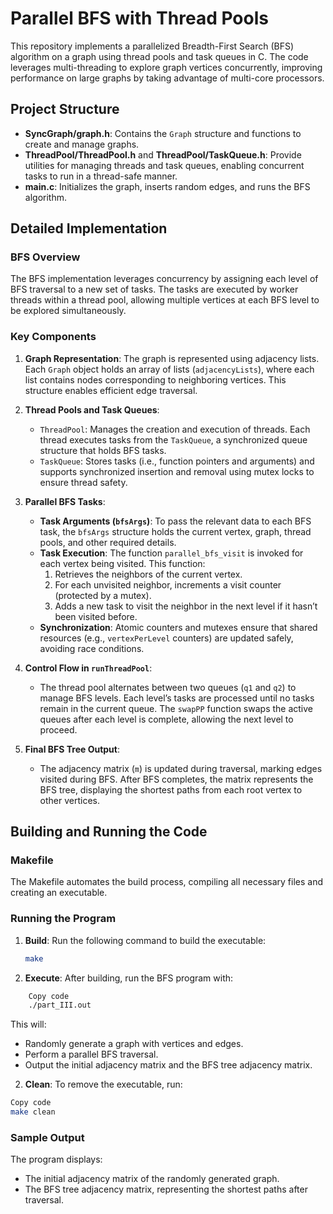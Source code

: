 # Parallel BFS with Thread Pools

This repository implements a parallelized Breadth-First Search (BFS) algorithm on a graph using thread pools and task queues in C. The code leverages multi-threading to explore graph vertices concurrently, improving performance on large graphs by taking advantage of multi-core processors.

## Project Structure

- **SyncGraph/graph.h**: Contains the `Graph` structure and functions to create and manage graphs.
- **ThreadPool/ThreadPool.h** and **ThreadPool/TaskQueue.h**: Provide utilities for managing threads and task queues, enabling concurrent tasks to run in a thread-safe manner.
- **main.c**: Initializes the graph, inserts random edges, and runs the BFS algorithm.

## Detailed Implementation

### BFS Overview

The BFS implementation leverages concurrency by assigning each level of BFS traversal to a new set of tasks. The tasks are executed by worker threads within a thread pool, allowing multiple vertices at each BFS level to be explored simultaneously.

### Key Components

1. **Graph Representation**: The graph is represented using adjacency lists. Each `Graph` object holds an array of lists (`adjacencyLists`), where each list contains nodes corresponding to neighboring vertices. This structure enables efficient edge traversal.

2. **Thread Pools and Task Queues**:
   - `ThreadPool`: Manages the creation and execution of threads. Each thread executes tasks from the `TaskQueue`, a synchronized queue structure that holds BFS tasks.
   - `TaskQueue`: Stores tasks (i.e., function pointers and arguments) and supports synchronized insertion and removal using mutex locks to ensure thread safety.

3. **Parallel BFS Tasks**:
   - **Task Arguments (`bfsArgs`)**: To pass the relevant data to each BFS task, the `bfsArgs` structure holds the current vertex, graph, thread pools, and other required details.
   - **Task Execution**: The function `parallel_bfs_visit` is invoked for each vertex being visited. This function:
      1. Retrieves the neighbors of the current vertex.
      2. For each unvisited neighbor, increments a visit counter (protected by a mutex).
      3. Adds a new task to visit the neighbor in the next level if it hasn’t been visited before.
   - **Synchronization**: Atomic counters and mutexes ensure that shared resources (e.g., `vertexPerLevel` counters) are updated safely, avoiding race conditions.

4. **Control Flow in `runThreadPool`**:
   - The thread pool alternates between two queues (`q1` and `q2`) to manage BFS levels. Each level’s tasks are processed until no tasks remain in the current queue. The `swapPP` function swaps the active queues after each level is complete, allowing the next level to proceed.

5. **Final BFS Tree Output**:
   - The adjacency matrix (`m`) is updated during traversal, marking edges visited during BFS. After BFS completes, the matrix represents the BFS tree, displaying the shortest paths from each root vertex to other vertices.

## Building and Running the Code

### Makefile

The Makefile automates the build process, compiling all necessary files and creating an executable.

### Running the Program

1. **Build**: Run the following command to build the executable:
   ```bash
   make
2. **Execute**: After building, run the BFS program with:

```bash
    Copy code
    ./part_III.out
```
This will:

   - Randomly generate a graph with vertices and edges.
   - Perform a parallel BFS traversal.
   - Output the initial adjacency matrix and the BFS tree adjacency matrix.
2. **Clean**: To remove the executable, run:

```bash
Copy code
make clean
```
### Sample Output
The program displays:

   - The initial adjacency matrix of the randomly generated graph.
   - The BFS tree adjacency matrix, representing the shortest paths after traversal.
